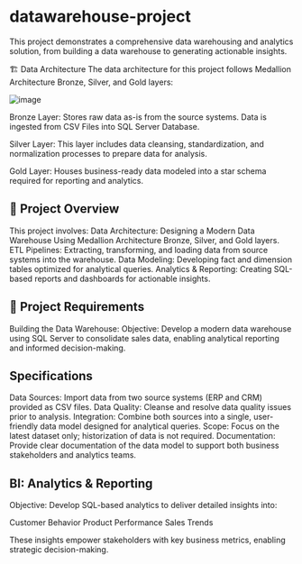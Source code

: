 # datawarehouse-project

This project demonstrates a comprehensive data warehousing and analytics solution, from building a data warehouse to generating actionable insights. 

🏗️ Data Architecture
The data architecture for this project follows Medallion Architecture Bronze, Silver, and Gold layers:

![image](https://github.com/user-attachments/assets/ee3c8527-ae4b-4f40-bdf3-b5a3a2ba8e49)

Bronze Layer: Stores raw data as-is from the source systems. Data is ingested from CSV Files into SQL Server Database.

Silver Layer: This layer includes data cleansing, standardization, and normalization processes to prepare data for analysis.

Gold Layer: Houses business-ready data modeled into a star schema required for reporting and analytics.

## 📖 Project Overview

This project involves:
Data Architecture: Designing a Modern Data Warehouse Using Medallion Architecture Bronze, Silver, and Gold layers.
ETL Pipelines: Extracting, transforming, and loading data from source systems into the warehouse.
Data Modeling: Developing fact and dimension tables optimized for analytical queries.
Analytics & Reporting: Creating SQL-based reports and dashboards for actionable insights.

## 🚀 Project Requirements

Building the Data Warehouse:
Objective: Develop a modern data warehouse using SQL Server to consolidate sales data, enabling analytical reporting and informed decision-making.

## Specifications

Data Sources: Import data from two source systems (ERP and CRM) provided as CSV files.
Data Quality: Cleanse and resolve data quality issues prior to analysis.
Integration: Combine both sources into a single, user-friendly data model designed for analytical queries.
Scope: Focus on the latest dataset only; historization of data is not required.
Documentation: Provide clear documentation of the data model to support both business stakeholders and analytics teams.

## BI: Analytics & Reporting

Objective: Develop SQL-based analytics to deliver detailed insights into:

Customer Behavior
Product Performance
Sales Trends

These insights empower stakeholders with key business metrics, enabling strategic decision-making.
